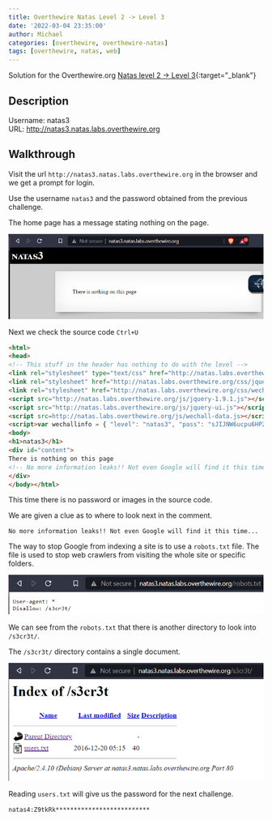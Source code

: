 ```yaml
---
title: Overthewire Natas Level 2 -> Level 3
date: '2022-03-04 23:35:00'
author: Michael
categories: [overthewire, overthewire-natas]
tags: [overthewire, natas, web]
---
```


Solution for the Overthewire.org [Natas level 2 -> Level 3](https://overthewire.org/wargames/natas/natas3.html){:target="\_blank"}

## Description  

Username: natas3  
URL:      http://natas3.natas.labs.overthewire.org

## Walkthrough 

Visit the url `http://natas3.natas.labs.overthewire.org` in the browser and we get a prompt for login.

Use the username `natas3` and the password obtained from the previous challenge.

The home page has a message stating nothing on the page. 

![](/assets/img/overthewire/natas/natas3_home_page.png)


Next we check the source code `Ctrl+U`

```html
<html>
<head>
<!-- This stuff in the header has nothing to do with the level -->
<link rel="stylesheet" type="text/css" href="http://natas.labs.overthewire.org/css/level.css">
<link rel="stylesheet" href="http://natas.labs.overthewire.org/css/jquery-ui.css" />
<link rel="stylesheet" href="http://natas.labs.overthewire.org/css/wechall.css" />
<script src="http://natas.labs.overthewire.org/js/jquery-1.9.1.js"></script>
<script src="http://natas.labs.overthewire.org/js/jquery-ui.js"></script>
<script src=http://natas.labs.overthewire.org/js/wechall-data.js></script><script src="http://natas.labs.overthewire.org/js/wechall.js"></script>
<script>var wechallinfo = { "level": "natas3", "pass": "sJIJNW6ucpu6HPZ1ZAchaDtwd7oGrD14" };</script></head>
<body>
<h1>natas3</h1>
<div id="content">
There is nothing on this page
<!-- No more information leaks!! Not even Google will find it this time... -->
</div>
</body></html>
```

This time there is no password or images in the source code. 

We are given a clue as to where to look next in the comment.

```
No more information leaks!! Not even Google will find it this time...
```

The way to stop Google from indexing a site is to use a `robots.txt` file. The file is used to stop web crawlers from visiting the whole site or specific folders.

![](/assets/img/overthewire/natas/natas3_robots_txt.png)


We can see from the `robots.txt` that there is another directory to look into `/s3cr3t/`.


The `/s3cr3t/` directory contains a single document.

![](/assets/img/overthewire/natas/natas3_s3cr3t.png)

Reading `users.txt` will give us the password for the next challenge.

```
natas4:Z9tkRk**************************
```